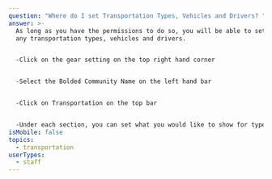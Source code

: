 ```yaml
---
question: "Where do I set Transportation Types, Vehicles and Drivers? "
answer: >-
  As long as you have the permissions to do so, you will be able to set and edit
  any transportation types, vehicles and drivers.


  -Click on the gear setting on the top right hand corner


  -Select the Bolded Community Name on the left hand bar


  -Click on Transportation on the top bar


  -Under each section, you can set what you would like to show for types of transportation, vehicles and drivers by just typing it in the blank space and hitting Create. 
isMobile: false
topics:
  - transportation
userTypes:
  - staff
---
```

